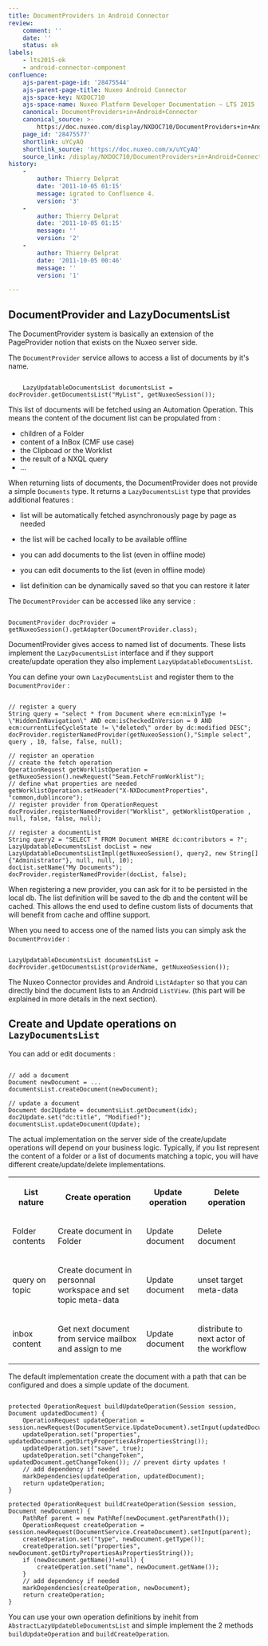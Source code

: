 ```yaml
---
title: DocumentProviders in Android Connector
review:
    comment: ''
    date: ''
    status: ok
labels:
    - lts2015-ok
    - android-connector-component
confluence:
    ajs-parent-page-id: '28475544'
    ajs-parent-page-title: Nuxeo Android Connector
    ajs-space-key: NXDOC710
    ajs-space-name: Nuxeo Platform Developer Documentation — LTS 2015
    canonical: DocumentProviders+in+Android+Connector
    canonical_source: >-
        https://doc.nuxeo.com/display/NXDOC710/DocumentProviders+in+Android+Connector
    page_id: '28475577'
    shortlink: uYCyAQ
    shortlink_source: 'https://doc.nuxeo.com/x/uYCyAQ'
    source_link: /display/NXDOC710/DocumentProviders+in+Android+Connector
history:
    - 
        author: Thierry Delprat
        date: '2011-10-05 01:15'
        message: igrated to Confluence 4.
        version: '3'
    - 
        author: Thierry Delprat
        date: '2011-10-05 01:15'
        message: ''
        version: '2'
    - 
        author: Thierry Delprat
        date: '2011-10-05 00:46'
        message: ''
        version: '1'

---
```

## DocumentProvider and LazyDocumentsList

The DocumentProvider system is basically an extension of the PageProvider notion that exists on the Nuxeo server side.

The `DocumentProvider` service allows to access a list of documents by it's name.

```

	LazyUpdatableDocumentsList documentsList = docProvider.getDocumentsList("MyList", getNuxeoSession());

```

This list of documents will be fetched using an Automation Operation.
This means the content of the document list can be propulated from :

*   children of a Folder
*   content of a InBox (CMF use case)
*   the Clipboad or the Worklist
*   the result of a NXQL query
*   ...

When returning lists of documents, the DocumentProvider does not provide a simple `Documents` type.
It returns a `LazyDocumentsList` type that provides additional features :

*   list will be automatically fetched asynchronously page by page as needed

*   the list will be cached locally to be available offline

*   you can add documents to the list (even in offline mode)

*   you can edit documents to the list (even in offline mode)

*   list definition can be dynamically saved so that you can restore it later

The `DocumentProvider` can be accessed like any service :

```

DocumentProvider docProvider = getNuxeoSession().getAdapter(DocumentProvider.class);

```

DocumentProvider gives access to named list of documents. These lists implement the `LazyDocumentsList` interface and if they support create/update operation they also implement `LazyUpdatableDocumentsList`.

You can define your own `LazyDocumentsList` and register them to the `DocumentProvider` :

```

// register a query
String query = "select * from Document where ecm:mixinType != \"HiddenInNavigation\" AND ecm:isCheckedInVersion = 0 AND ecm:currentLifeCycleState != \"deleted\" order by dc:modified DESC";
docProvider.registerNamedProvider(getNuxeoSession(),"Simple select", query , 10, false, false, null);

// register an operation
// create the fetch operation
OperationRequest getWorklistOperation = getNuxeoSession().newRequest("Seam.FetchFromWorklist");
// define what properties are needed
getWorklistOperation.setHeader("X-NXDocumentProperties", "common,dublincore");
// register provider from OperationRequest
docProvider.registerNamedProvider("Worklist", getWorklistOperation , null, false, false, null);

// register a documentList
String query2 = "SELECT * FROM Document WHERE dc:contributors = ?";
LazyUpdatableDocumentsList docList = new LazyUpdatableDocumentsListImpl(getNuxeoSession(), query2, new String[]{"Administrator"}, null, null, 10);
docList.setName("My Documents");
docProvider.registerNamedProvider(docList, false);

```

When registering a new provider, you can ask for it to be persisted in the local db. The list definition will be saved to the db and the content will be cached.
This allows the end used to define custom lists of documents that will benefit from cache and offline support.

When you need to access one of the named lists you can simply ask the `DocumentProvider` :

```

LazyUpdatableDocumentsList documentsList = docProvider.getDocumentsList(providerName, getNuxeoSession());

```

The Nuxeo Connector provides and Android `ListAdapter` so that you can directly bind the document lists to an Android `ListView`.
(this part will be explained in more details in the next section).

## Create and Update operations on `LazyDocumentsList`

You can add or edit documents :

```

// add a document
Document newDocument = ...
documentsList.createDocument(newDocument);

// update a document
Document doc2Update = documentsList.getDocument(idx);
doc2Update.set("dc:title", "Modified!");
documentsList.updateDocument(Update);

```

The actual implementation on the server side of the create/update operations will depend on your business logic.
Typically, if you list represent the content of a folder or a list of documents matching a topic, you will have different create/update/delete implementations.

<table><tbody><tr><th colspan="1">

List nature

</th><th colspan="1">

Create operation

</th><th colspan="1">

Update operation

</th><th colspan="1">

Delete operation

</th></tr><tr><td colspan="1">

Folder contents

</td><td colspan="1">

Create document in Folder

</td><td colspan="1">

Update document

</td><td colspan="1">

Delete document

</td></tr><tr><td colspan="1">

query on topic

</td><td colspan="1">

Create document in personnal workspace and set topic meta-data

</td><td colspan="1">

Update document

</td><td colspan="1">

unset target meta-data

</td></tr><tr><td colspan="1">

inbox content

</td><td colspan="1">

Get next document from service mailbox and assign to me

</td><td colspan="1">

Update document

</td><td colspan="1">

distribute to next actor of the workflow

</td></tr></tbody></table>

The default implementation create the document with a path that can be configured and does a simple update of the document.

```

protected OperationRequest buildUpdateOperation(Session session, Document updatedDocument) {
	OperationRequest updateOperation = session.newRequest(DocumentService.UpdateDocument).setInput(updatedDocument);
	updateOperation.set("properties", updatedDocument.getDirtyPropertiesAsPropertiesString());
	updateOperation.set("save", true);
	updateOperation.set("changeToken", updatedDocument.getChangeToken()); // prevent dirty updates !
	// add dependency if needed
	markDependencies(updateOperation, updatedDocument);
	return updateOperation;
}

protected OperationRequest buildCreateOperation(Session session, Document newDocument) {
	PathRef parent = new PathRef(newDocument.getParentPath());
	OperationRequest createOperation = session.newRequest(DocumentService.CreateDocument).setInput(parent);
	createOperation.set("type", newDocument.getType());
	createOperation.set("properties", newDocument.getDirtyPropertiesAsPropertiesString());
	if (newDocument.getName()!=null) {
		createOperation.set("name", newDocument.getName());
	}
	// add dependency if needed
	markDependencies(createOperation, newDocument);
	return createOperation;
}

```

You can use your own operation definitions by inehit from `AbstractLazyUpdatebleDocumentsList` and simple implement the 2 methods `buildUpdateOperation` and `buildCreateOperation`.